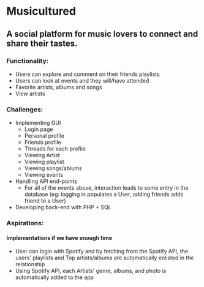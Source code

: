 # Musicultured
## A social platform for music lovers to connect and share their tastes. 

### Functionality:
- Users can explore and comment on their friends playlists
- Users can look at events and they will/have attended
- Favorite artists, albums and songs
- View artists

### Challenges:
- Implementing GUI
    - Login page
    - Personal profile
    - Friends profile
    - Threads for each profile
    - Viewing Artist
    - Viewing playlist
    - Viewing songs/ablums
    - Viewing events
- Handling API end-points
    - For all of the events above, interaction leads to some entry in the database (eg: logging in populates a User, adding friends adds friend to a User)
- Developing back-end with PHP + SQL

### Aspirations:
#### Implementations if we have enough time
- User can login with Spotify and by fetching from the Spotify API, the users' playlists and Top artists/albums are automatically enlisted in the relationship
- Using Spotify API, each Artists' genre, albums, and photo is automatically added to the app
